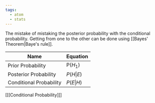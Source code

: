 ```yaml
---
tags:
  - atom
  - stats
---
```

The mistake of mistaking the posterior probability with the conditional probability. Getting from one to the other can be done using [[Bayes' Theorem|Baye's rule]].

| Name                    | Equation       |
| ----------------------- | -------------- |
| Prior Probability       | P($H_1$)       |
| Posterior Probability   | $P(H \vert E)$ |
| Conditional Probability | $P(E \vert H)$ |
\[[[Conditional Probability]]\]